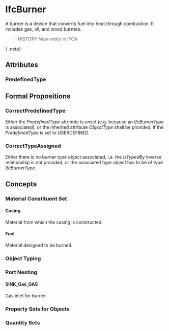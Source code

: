 # IfcBurner

A burner is a device that converts fuel into heat through combustion. It includes gas, oil, and wood burners.

> HISTORY  New entity in IFC4

{ .note}
>

## Attributes

### PredefinedType


## Formal Propositions

### CorrectPredefinedType
Either the _PredefinedType_ attribute is unset (e.g. because an _IfcBurnerType_ is associated), or the inherited attribute _ObjectType_ shall be provided, if the _PredefinedType_ is set to USERDEFINED.

### CorrectTypeAssigned
Either there is no burner type object associated, i.e. the _IsTypedBy_ inverse relationship is not provided, or the associated type object has to be of type _IfcBurnerType_.

## Concepts

### Material Constituent Set



#### Casing

Material from which the casing is constructed.

#### Fuel

Material designed to be burned.

### Object Typing



### Port Nesting



#### SINK_Gas_GAS

Gas inlet for burner.

### Property Sets for Objects



### Quantity Sets



